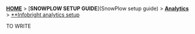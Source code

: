 [**HOME**](Home) > [**SNOWPLOW SETUP GUIDE**](SnowPlow setup guide) > [**Analytics**](analytics-setup) > [**Infobright analytics setup](infobright-analytics-setup)

TO WRITE